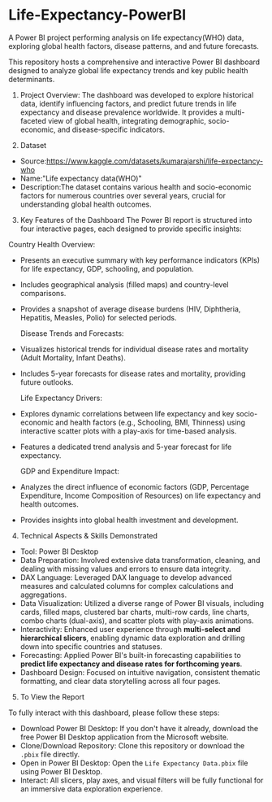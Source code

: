 # Life-Expectancy-PowerBI
A Power BI project performing analysis on life expectancy(WHO) data, exploring global health factors, disease patterns, and and future forecasts.

This repository hosts a comprehensive and interactive Power BI dashboard designed to analyze global life expectancy trends and key public health determinants.

1. Project Overview:
The dashboard was developed to explore historical data, identify influencing factors, and predict future trends in life expectancy and disease prevalence worldwide. It provides a multi-faceted view of global health, integrating demographic, socio-economic, and disease-specific indicators.

2. Dataset
* Source:https://www.kaggle.com/datasets/kumarajarshi/life-expectancy-who
* Name:"Life expectancy data(WHO)"
* Description:The dataset contains various health and socio-economic factors for numerous countries over several years, crucial for understanding global health outcomes.

3. Key Features of the Dashboard
The Power BI report is structured into four interactive pages, each designed to provide specific insights:
    
Country Health Overview:
* Presents an executive summary with key performance indicators (KPIs) for life expectancy, GDP, schooling, and population.
* Includes geographical analysis (filled maps) and country-level comparisons.
* Provides a snapshot of average disease burdens (HIV, Diphtheria, Hepatitis, Measles, Polio) for selected periods.

  Disease Trends and Forecasts:
* Visualizes historical trends for individual disease rates and mortality (Adult Mortality, Infant Deaths).
* Includes 5-year forecasts for disease rates and mortality, providing future outlooks.

  Life Expectancy Drivers:
* Explores dynamic correlations between life expectancy and key socio-economic and health factors (e.g., Schooling, BMI, Thinness) using interactive scatter plots with a play-axis for time-based analysis.    
* Features a dedicated trend analysis and 5-year forecast for life expectancy.

  GDP and Expenditure Impact:
* Analyzes the direct influence of economic factors (GDP, Percentage Expenditure, Income Composition of Resources) on life expectancy and health outcomes.
* Provides insights into global health investment and development.

4. Technical Aspects & Skills Demonstrated

* Tool: Power BI Desktop
* Data Preparation: Involved extensive data transformation, cleaning, and dealing with missing values and errors to ensure data integrity.
* DAX Language: Leveraged DAX language to develop advanced measures and calculated columns for complex calculations and aggregations.
* Data Visualization: Utilized a diverse range of Power BI visuals, including cards, filled maps, clustered bar charts, multi-row cards, line charts, combo charts (dual-axis), and scatter plots with play-axis animations.
* Interactivity: Enhanced user experience through **multi-select and hierarchical slicers**, enabling dynamic data exploration and drilling down into specific countries and statuses.
* Forecasting: Applied Power BI's built-in forecasting capabilities to **predict life expectancy and disease rates for forthcoming years**.
* Dashboard Design: Focused on intuitive navigation, consistent thematic formatting, and clear data storytelling across all four pages.

5. To View the Report

To fully interact with this dashboard, please follow these steps:

* Download Power BI Desktop: If you don't have it already, download the free Power BI Desktop application from the Microsoft website.
* Clone/Download Repository: Clone this repository or download the `.pbix` file directly.
* Open in Power BI Desktop: Open the `Life Expectancy Data.pbix` file using Power BI Desktop.
* Interact: All slicers, play axes, and visual filters will be fully functional for an immersive data exploration experience.
